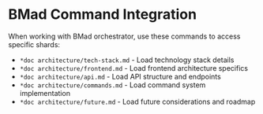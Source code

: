 # BMad Command Integration
When working with BMad orchestrator, use these commands to access specific shards:
- `*doc architecture/tech-stack.md` - Load technology stack details
- `*doc architecture/frontend.md` - Load frontend architecture specifics
- `*doc architecture/api.md` - Load API structure and endpoints
- `*doc architecture/commands.md` - Load command system implementation
- `*doc architecture/future.md` - Load future considerations and roadmap
